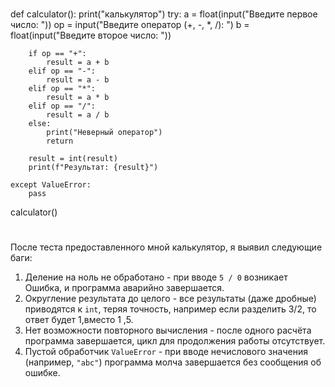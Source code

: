 
#
def calculator():
    print("калькулятор")
    try:
        a = float(input("Введите первое число: "))
        op = input("Введите оператор (+, -, *, /): ")
        b = float(input("Введите второе число: "))

        if op == "+":
            result = a + b
        elif op == "-":
            result = a - b
        elif op == "*":
            result = a * b
        elif op == "/":
            result = a / b
        else:
            print("Неверный оператор")
            return

        result = int(result)
        print(f"Результат: {result}")

    except ValueError:
        pass

calculator()
#

После теста предоставленного мной калькулятор, я выявил следующие баги:

1. Деление на ноль не обработано - при вводе `5 / 0` возникает Ошибка, и программа аварийно завершается.  
2. Округление результата до целого - все результаты (даже дробные) приводятся к `int`, теряя точность, например если разделить 3/2, то ответ будет 1,вместо 1
,5.  
3. Нет возможности повторного вычисления - после одного расчёта программа завершается, цикл для продолжения работы отсутствует.  
4. Пустой обработчик `ValueError` - при вводе нечислового значения (например, `"abc"`) программа молча завершается без сообщения об ошибке.  

